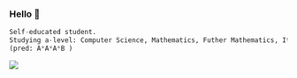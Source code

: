 ### Hello 👋

```python
Self-educated student.
Studying a-level: Computer Science, Mathematics, Futher Mathematics, Italian
(pred: A*A*A*B )
```


![](https://leetcard.jacoblin.cool/pepperonii?sheets=https://gist.github.com/peperonnii/fff920929e880e88109c4af6d5f5efbd&theme=dark&font=Rubik&border=1&radius=8&height=200&width=500)

<!--
- 🔭 I’m currently working on ...
- 🌱 I’m currently learning ...
- 👯 I’m looking to collaborate on ...
- 🤔 I’m looking for help with ...
- 💬 Ask me about ...
- 📫 How to reach me: ...
- 😄 Pronouns: ...
- ⚡ Fun fact: ...
-->
